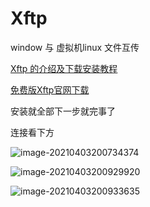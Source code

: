 # Xftp

window 与 虚拟机linux 文件互传

[Xftp 的介绍及下载安装教程](https://blog.csdn.net/weixin_44222492/article/details/98309601)

[免费版Xftp官网下载](https://www.netsarang.com/zh/free-for-home-school/)

安装就全部下一步就完事了

连接看下方

![image-20210403200734374](https://gitee.com/twilight_h_1184651848/pic-go-img/raw/master/%E7%9B%B8%E5%85%B3%E5%B7%A5%E5%85%B7/linux/20210403201452.png)

![image-20210403200929920](https://gitee.com/twilight_h_1184651848/pic-go-img/raw/master/%E7%9B%B8%E5%85%B3%E5%B7%A5%E5%85%B7/linux/20210403201457.png)

![image-20210403200933635](https://gitee.com/twilight_h_1184651848/pic-go-img/raw/master/%E7%9B%B8%E5%85%B3%E5%B7%A5%E5%85%B7/linux/20210403201501.png)
